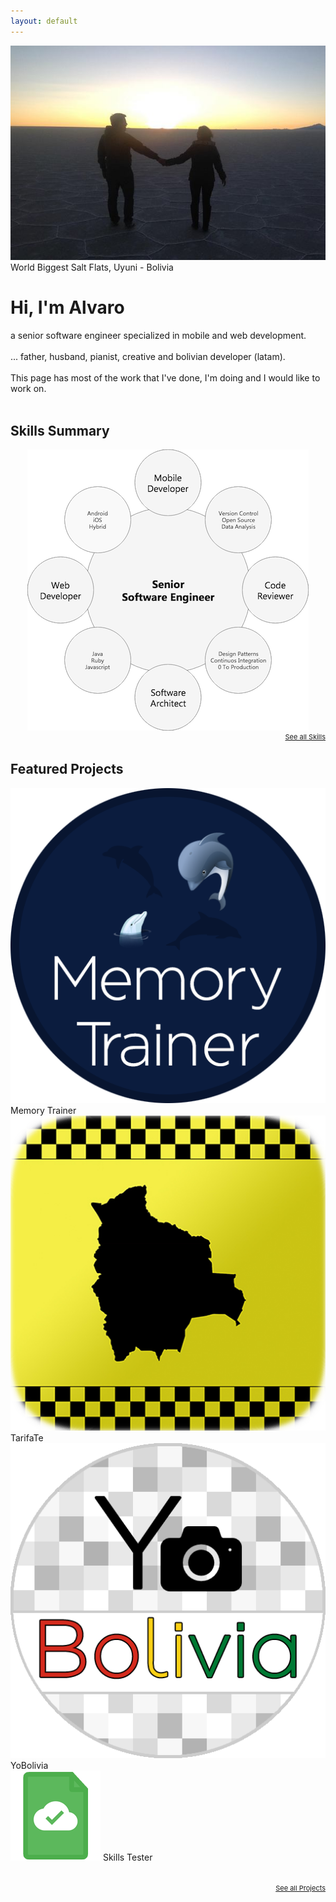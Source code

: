 ```yaml
---
layout: default
---
```


<div class="img-home-container">
	<a href="https://www.youtube.com/watch?v=1vPMD3wmaZo" target="_blank"><img src="/assets/home/home.jpg" alt="Salar de Uyuni" class="img-home"/></a>	
	<span class="img-home-description">World Biggest Salt Flats, Uyuni - Bolivia</span>
</div>

<div class="back-home">
	<h1>Hi, I'm Alvaro</h1>
	a senior software engineer specialized in mobile and web development.
	<br/><br/>
	... father, husband, pianist, creative and bolivian developer (latam).
	<br/><br/>
	This page has most of the work that I've done, I'm doing and I would like to work on.<br/>
</div>

<br style="clear:both;"/>
<div class="line"></div>

## Skills Summary
<div style="text-align:center;">
	<a href="/assets/skills/skills_summary.png" target="_blank"><img id="skills_summary" src="/assets/skills/skills_summary.png" alt="Skills"/></a>
</div>
<a href="/skills" style="float:right; font-size: 11px;">See all Skills</a>

<br style="clear:both;"/>
<div class="line"></div>

## Featured Projects

<div class="box-home">
	<img src="/assets/apps/memorytrainer.png" alt="Memory Trainer" class="img-home-app"/>
	<span class="box-legend">Memory Trainer</span>
</div>

<div class="box-home">
	<img src="/assets/apps/tarifate.png" alt="TarifaTe" class="img-home-app"/>
	<span class="box-legend">TarifaTe</span>
</div>

<div class="box-home">
	<img src="/assets/apps/yobolivia.png" alt="YoBolivia" class="img-home-app"/>
	<span class="box-legend">YoBolivia</span>
</div>

<div class="box-home">
	<img src="/assets/apps/skillstester.png" alt="SWCochabamba" class="img-home-app"/>
	<span class="box-legend">Skills Tester</span>
</div>
<br style="clear:both;"/><br/>
<a href="/projects" style="float:right; font-size: 11px;">See all Projects</a>
<br style="clear: both;"/>


